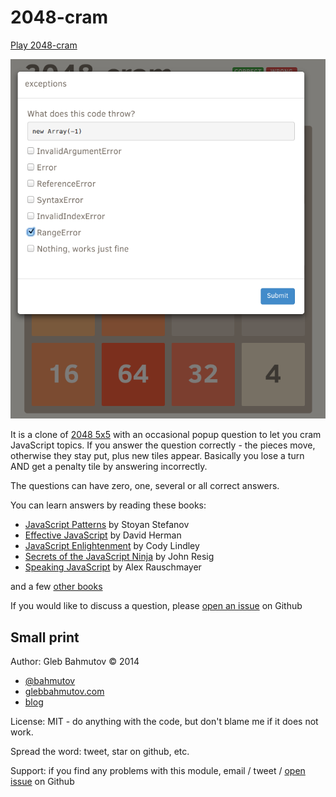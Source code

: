 # 2048-cram

[Play 2048-cram](http://glebbahmutov.com/2048-cram/)

![2048-cram screenshot](2048-cram.png)

It is a clone of [2048 5x5](https://github.com/bahmutov/2048)
with an occasional popup question to let you cram JavaScript topics.
If you answer the question correctly - the pieces move, otherwise
they stay put, plus new tiles appear. Basically you lose a turn AND
get a penalty tile by answering incorrectly.

The questions can have zero, one, several or all correct answers.

You can learn answers by reading these books:

* [JavaScript Patterns](http://www.amazon.com/JavaScript-Patterns-Stoyan-Stefanov/dp/0596806752) by Stoyan Stefanov
* [Effective JavaScript](http://www.amazon.com/gp/product/B00AC1RP14) by David Herman
* [JavaScript Enlightenment](http://www.amazon.com/gp/product/B00ARPT74S) by Cody Lindley
* [Secrets of the JavaScript Ninja](http://www.amazon.com/Secrets-JavaScript-Ninja-John-Resig/dp/193398869X) by John Resig
* [Speaking JavaScript](http://www.amazon.com/Speaking-JavaScript-Axel-Rauschmayer-ebook/dp/B00INES03O) by Alex Rauschmayer

and a few [other books](http://bahmutov.calepin.co/javascript-books.html)

If you would like to discuss a question, please [open an issue](https://github.com/bahmutov/2048-cram/issues) on Github

## Small print

Author: Gleb Bahmutov &copy; 2014

* [@bahmutov](https://twitter.com/bahmutov)
* [glebbahmutov.com](http://glebbahmutov.com)
* [blog](http://bahmutov.calepin.co/)

License: MIT - do anything with the code, but don't blame me if it does not work.

Spread the word: tweet, star on github, etc.

Support: if you find any problems with this module, email / tweet /
[open issue](https://github.com/bahmutov/2048-cram/issues) on Github
